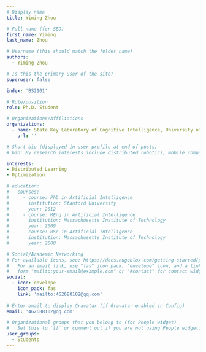 ```yaml
---
# Display name
title: Yiming Zhou

# Full name (for SEO)
first_name: Yiming
last_name: Zhou

# Username (this should match the folder name)
authors:
  - Yiming Zhou

# Is this the primary user of the site?
superuser: false

index: 'BS2101'

# Role/position
role: Ph.D. Student

# Organizations/Affiliations
organizations:
  - name: State Key Laboratory of Cognitive Intelligence, University of Science and Technology of China
    url: ''

# Short bio (displayed in user profile at end of posts)
# bio: My research interests include distributed robotics, mobile computing and programmable matter.

interests:
- Distributed Learning
- Optimization

# education:
#   courses:
#     - course: PhD in Artificial Intelligence
#       institution: Stanford University
#       year: 2012
#     - course: MEng in Artificial Intelligence
#       institution: Massachusetts Institute of Technology
#       year: 2009
#     - course: BSc in Artificial Intelligence
#       institution: Massachusetts Institute of Technology
#       year: 2008

# Social/Academic Networking
# For available icons, see: https://docs.hugoblox.com/getting-started/page-builder/#icons
#   For an email link, use "fas" icon pack, "envelope" icon, and a link in the
#   form "mailto:your-email@example.com" or "#contact" for contact widget.
social:
  - icon: envelope
    icon_pack: fas
    link: 'mailto:462688102@qq.com'
    
# Enter email to display Gravatar (if Gravatar enabled in Config)
email: '462688102@qq.com'

# Organizational groups that you belong to (for People widget)
#   Set this to `[]` or comment out if you are not using People widget.
user_groups:
  - Students
---
```


